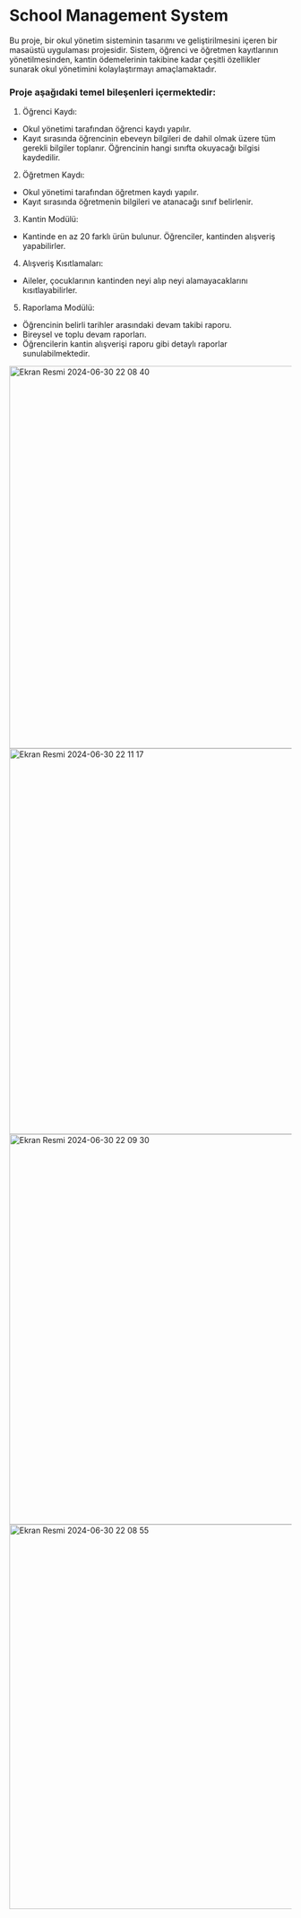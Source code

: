 # School Management System

Bu proje, bir okul yönetim sisteminin tasarımı ve geliştirilmesini içeren bir masaüstü uygulaması projesidir. Sistem, öğrenci ve öğretmen kayıtlarının yönetilmesinden, kantin ödemelerinin takibine kadar çeşitli özellikler sunarak okul yönetimini kolaylaştırmayı amaçlamaktadır. 

### Proje aşağıdaki temel bileşenleri içermektedir:

1. Öğrenci Kaydı:
- Okul yönetimi tarafından öğrenci kaydı yapılır.
- Kayıt sırasında öğrencinin ebeveyn bilgileri de dahil olmak üzere tüm gerekli bilgiler toplanır. Öğrencinin hangi sınıfta okuyacağı bilgisi kaydedilir.
  
2. Öğretmen Kaydı:
- Okul yönetimi tarafından öğretmen kaydı yapılır.
- Kayıt sırasında öğretmenin bilgileri ve atanacağı sınıf belirlenir.
  
3. Kantin Modülü:
- Kantinde en az 20 farklı ürün bulunur. Öğrenciler, kantinden alışveriş yapabilirler.

4. Alışveriş Kısıtlamaları:
- Aileler, çocuklarının kantinden neyi alıp neyi alamayacaklarını kısıtlayabilirler.
  
5. Raporlama Modülü:
- Öğrencinin belirli tarihler arasındaki devam takibi raporu.
- Bireysel ve toplu devam raporları.
- Öğrencilerin kantin alışverişi raporu gibi detaylı raporlar sunulabilmektedir.

<img width="683" alt="Ekran Resmi 2024-06-30 22 08 40" src="https://github.com/betulozmen/School-Management-System/assets/116139634/41a320f8-9c8d-49c7-a763-8652b3cb05e5">


<img width="689" alt="Ekran Resmi 2024-06-30 22 11 17" src="https://github.com/betulozmen/School-Management-System/assets/116139634/2f725a71-bf1b-4a8b-a0e9-6f4a5337827b">


<img width="697" alt="Ekran Resmi 2024-06-30 22 09 30" src="https://github.com/betulozmen/School-Management-System/assets/116139634/ce60b193-0f66-4d70-bd39-42b8597f1c1e">


<img width="687" alt="Ekran Resmi 2024-06-30 22 08 55" src="https://github.com/betulozmen/School-Management-System/assets/116139634/1ddf00c5-ca9d-4a99-b9ed-ed6225a64030">
